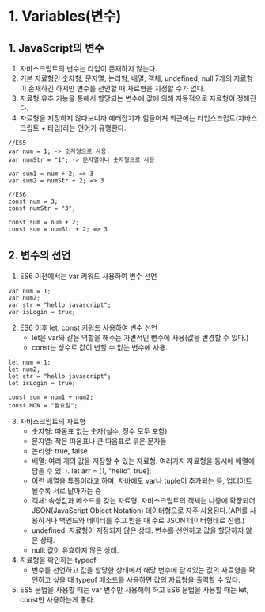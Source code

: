 # 1. Variables(변수)
## 1. JavaScript의 변수
1. 자바스크립트의 변수는 타입이 존재하지 않는다. 
2. 기본 자료형인 숫자형, 문자열, 논리형, 배열, 객체, undefined, null 7개의 자료형이 존재하긴 하지만 변수를 선언할 때 자료형을 지정할 수가 없다. 
3. 자료형 유추 기능을 통해서 할당되는 변수에 값에 의해 자동적으로 자료형이 정해진다.
4. 자료형을 지정하지 않다보니까 에러잡기가 힘들어져 최근에는 타입스크립트(자바스크립트 + 타입)라는 언어가 유행한다.
```
//ES5 
var num = 1; -> 숫자형으로 사용.
var numStr = "1"; -> 문자열이나 숫자형으로 사용

var sum1 = num + 2; => 3
var sum2 = numStr + 2; => 3

//ES6
const num = 3;
const numStr = "3";

const sum = num + 2;
const sum = numStr + 2; => 3
```

## 2. 변수의 선언
1. ES6 이전에서는 var 키워드 사용하여 변수 선언
```
var num = 1;
var num2;
var str = "hello javascript";
var isLogin = true;
```
2. ES6 이후 let, const 키워드 사용하여 변수 선언
    - let은 var와 같은 역할을 해주는 가변적인 변수에 사용(값을 변경할 수 있다.)
    - const는 상수로 값이 변할 수 없는 변수에 사용.
```
let num = 1;
let num2;
let str = "hello javascript";
let isLogin = true;

const sum = num1 + num2;
const MON = "월요일";
```
3. 자바스크립트의 자료형
    - 숫자형: 따옴표 없는 숫자(실수, 정수 모두 포함)
    - 문자열: 작은 따옴표나 큰 따옴표로 묶은 문자들
    - 논리형: true, false
    - 배열: 여러 개의 값을 저장할 수 있는 자료형. 여러가지 자료형을 동시에 배열에 담을 수 있다. let arr = [1, "hello", true];
    - 이런 배열을 튜플이라고 하며, 자바에도 var나 tuple이 추가되는 등, 업데이트될수록 서로 닮아가는 중
    - 객체: 속성값과 메소드를 갖는 자료형. 자바스크립트의 객체는 나중에 확장되어 JSON(JavaScript Object Notation) 데이터형으로 자주 사용된다.(API를 사용하거나 백엔드와 데이터를 주고 받을 때 주로 JSON 데이터형태로 진행.)
    - undefined: 자료형이 지정되지 않은 상태. 변수를 선언하고 값을 할당하지 않은 상태.
    - null: 값이 유효하지 않은 상태.
4. 자료형을 확인하는 typeof
    - 변수를 선언하고 값을 할당한 상태에서 해당 변수에 담겨있는 값의 자료형을 확인하고 싶을 때 typeof 메소드를 사용하면 값의 자료형을 출력할 수 있다.
5. ES5 문법을 사용할 때는 var 변수만 사용해야 하고 ES6 문법을 사용할 때는 let, const만 사용하는게 좋다.